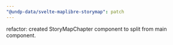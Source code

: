 ```yaml
---
"@undp-data/svelte-maplibre-storymap": patch
---
```


refactor: created StoryMapChapter component to split from main component.
